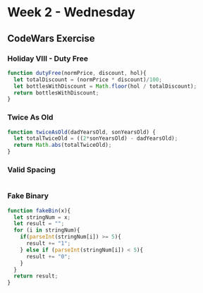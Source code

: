 # Week 2 - Wednesday


## CodeWars Exercise

### Holiday VIII - Duty Free

``` javascript
function dutyFree(normPrice, discount, hol){
  let totalDiscount = (normPrice * discount)/100;
  let bottlesWithDiscount = Math.floor(hol / totalDiscount);
  return bottlesWithDiscount;
}
```

### Twice As Old

``` javascript
function twiceAsOld(dadYearsOld, sonYearsOld) {
  let totalTwiceOld = ((2*sonYearsOld) - dadYearsOld);
  return Math.abs(totalTwiceOld);
}
```

### Valid Spacing

``` javascript


```

### Fake Binary

``` javascript
function fakeBin(x){
  let stringNum = x;
  let result = "";
  for (i in stringNum){
    if(parseInt(stringNum[i]) >= 5){
      result += "1";
    } else if (parseInt(stringNum[i]) < 5){
      result += "0";
    }
  }
  return result;
}
```



